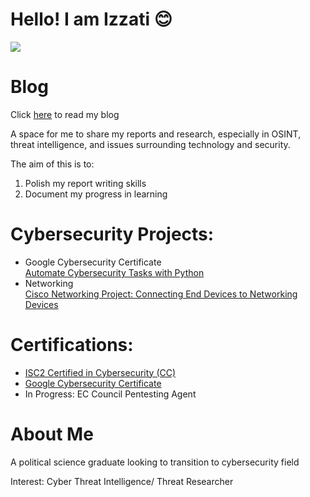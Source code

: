 # Hello! I am Izzati 😊

<a href="https://www.linkedin.com/in/nur-i-11517929b/"><img src="https://img.shields.io/badge/-LinkedIn-0072b1?&style=for-the-badge&logo=linkedin&logoColor=white" /></a>

#  Blog

Click <a href="https://izzati.bio">here</a> to read my blog

A space for me to share my reports and research, especially in OSINT, threat intelligence, and issues surrounding technology and security.

The aim of this is to:
1) Polish my report writing skills
2) Document my progress in learning
   
   

#  Cybersecurity Projects:

<ul>
<li>Google Cybersecurity Certificate</li>
  <a href="https://github.com/Appledoee/Google-Cybersecurity-Portfolio/blob/main/Automate%20Cybersecurity%20Tasks%20With%20Python/GC_Algorithm%20for%20file%20updates%20in%20Python.pdf">Automate Cybersecurity Tasks with Python</a>


   
 <li>Networking</li>
   <a href="https://github.com/Appledoee/Connectingdevicestonetworkingdevices/blob/main/Cisco%20Packet%20Tracer%20Project-%20Connecting%20end%20devices%20to%20networking%20devices.pdf">Cisco Networking Project: Connecting End Devices to Networking Devices</a>

</ul>

#  Certifications:

<ul>
  <li><a href="https://www.credly.com/badges/515d7d81-d9f5-42a4-b008-c35817c76b80">ISC2 Certified in Cybersecurity (CC)</a></li>
   <li><a href="https://www.credly.com/badges/1679f6b8-ede8-4ba6-908f-8b96f7d29c39/accept_via_sign_in">Google Cybersecurity Certificate</a></li>
  <li>In Progress: EC Council Pentesting Agent</li>
</ul>

# About Me

A political science graduate looking to transition to cybersecurity field 

Interest: Cyber Threat Intelligence/ Threat Researcher

